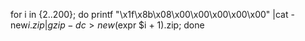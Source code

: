 
for i in {2..200}; do printf "\x1f\x8b\x08\x00\x00\x00\x00\x00" |cat - new$i.zip |gzip -dc > new$(expr $i + 1).zip; done